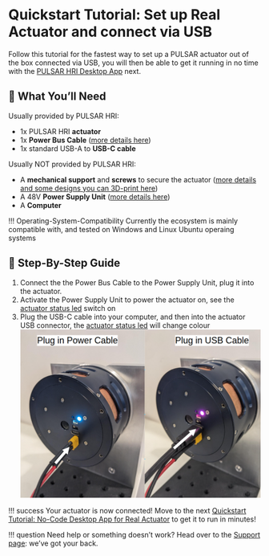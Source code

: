 # Quickstart Tutorial: Set up Real Actuator and connect via USB
Follow this tutorial for the fastest way to set up a PULSAR actuator out of the box connected via USB, you will then be able to get it running in no time with the [PULSAR HRI Desktop App](../control/desktop_app/desktop_app.md) next.

## 🧰 What You’ll Need

Usually provided by PULSAR HRI:

  - 1x PULSAR HRI **actuator** 
  - 1x **Power Bus Cable** ([more details here](../set_up/hardware_interfaces/electrical_interfaces.md#power-bus-cable))
  - 1x standard USB-A to **USB-C cable**

Usually NOT provided by PULSAR HRI:

  - A **mechanical support** and **screws** to secure the actuator ([more details and some designs you can 3D-print here](../set_up/hardware_interfaces/mechanical_interfaces.md))
  - A 48V **Power Supply Unit** ([more details here](../set_up/hardware_interfaces/electrical_interfaces.md#power-bus))
  - A **Computer**  
  
!!! Operating-System-Compatibility
    Currently the ecosystem is mainly compatible with, and tested on Windows and Linux Ubuntu operaing systems

## 👣 Step-By-Step Guide

1. Connect the the Power Bus Cable to the Power Supply Unit, plug it into the actuator.
2. Activate the Power Supply Unit to power the actuator on, see the [actuator status led](../set_up/hardware_interfaces/led.md) switch on
3. Plug the USB-C cable into your computer, and then into the actuator USB connector, the [actuator status led](../set_up/hardware_interfaces/led.md) will change colour
![PWR_USB_connection](../assets/images/PWR_USB_connection.png)

!!! success
    Your actuator is now connected! Move to the next [Quickstart Tutorial: No-Code Desktop App for Real Actuator](../quickstarts/quickstart_desktop_app.md) to get it to run in minutes!

!!! question
    Need help or something doesn’t work? Head over to the [Support page](../support.md): we’ve got your back.